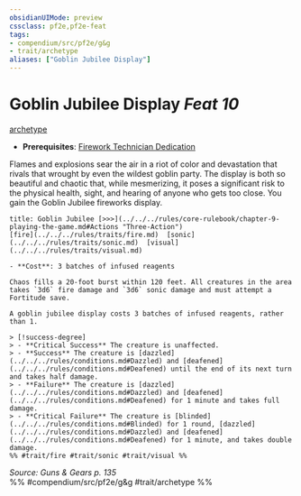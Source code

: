 ```yaml
---
obsidianUIMode: preview
cssclass: pf2e,pf2e-feat
tags:
- compendium/src/pf2e/g&g
- trait/archetype
aliases: ["Goblin Jubilee Display"]
---
```

# Goblin Jubilee Display  *Feat 10*  
[archetype](../../rules/traits/archetype.md)  

- **Prerequisites**: [Firework Technician Dedication](firework-technician-dedication-g-g.md)

Flames and explosions sear the air in a riot of color and devastation that rivals that wrought by even the wildest goblin party. The display is both so beautiful and chaotic that, while mesmerizing, it poses a significant risk to the physical health, sight, and hearing of anyone who gets too close. You gain the Goblin Jubilee fireworks display.

```ad-embed-ability
title: Goblin Jubilee [>>>](../../../rules/core-rulebook/chapter-9-playing-the-game.md#Actions "Three-Action")
[fire](../../../rules/traits/fire.md)  [sonic](../../../rules/traits/sonic.md)  [visual](../../../rules/traits/visual.md)  

- **Cost**: 3 batches of infused reagents

Chaos fills a 20-foot burst within 120 feet. All creatures in the area takes `3d6` fire damage and `3d6` sonic damage and must attempt a Fortitude save.

A goblin jubilee display costs 3 batches of infused reagents, rather than 1.

> [!success-degree] 
> - **Critical Success** The creature is unaffected.
> - **Success** The creature is [dazzled](../../../rules/conditions.md#Dazzled) and [deafened](../../../rules/conditions.md#Deafened) until the end of its next turn and takes half damage.
> - **Failure** The creature is [dazzled](../../../rules/conditions.md#Dazzled) and [deafened](../../../rules/conditions.md#Deafened) for 1 minute and takes full damage.
> - **Critical Failure** The creature is [blinded](../../../rules/conditions.md#Blinded) for 1 round, [dazzled](../../../rules/conditions.md#Dazzled) and [deafened](../../../rules/conditions.md#Deafened) for 1 minute, and takes double damage.  
%% #trait/fire #trait/sonic #trait/visual %%
```

*Source: Guns & Gears p. 135*  
%% #compendium/src/pf2e/g&g #trait/archetype %%
